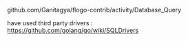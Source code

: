 github.com/Ganitagya/flogo-contrib/activity/Database_Query


have used third party drivers :
https://github.com/golang/go/wiki/SQLDrivers
